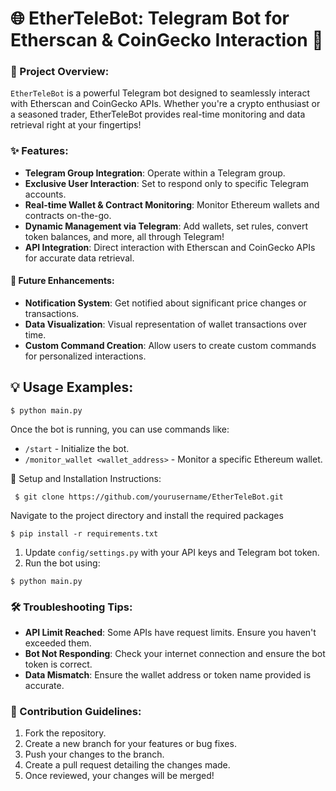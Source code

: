 # 🌐 EtherTeleBot: Telegram Bot for Etherscan & CoinGecko Interaction 🤖

### 🌟 Project Overview:

`EtherTeleBot` is a powerful Telegram bot designed to seamlessly interact with Etherscan and CoinGecko APIs. Whether you're a crypto enthusiast or a seasoned trader, EtherTeleBot provides real-time monitoring and data retrieval right at your fingertips!

### ✨ Features:

- **Telegram Group Integration**: Operate within a Telegram group.
- **Exclusive User Interaction**: Set to respond only to specific Telegram accounts.
- **Real-time Wallet & Contract Monitoring**: Monitor Ethereum wallets and contracts on-the-go.
- **Dynamic Management via Telegram**: Add wallets, set rules, convert token balances, and more, all through Telegram!
- **API Integration**: Direct interaction with Etherscan and CoinGecko APIs for accurate data retrieval.

#### 🚀 Future Enhancements:

- **Notification System**: Get notified about significant price changes or transactions.
- **Data Visualization**: Visual representation of wallet transactions over time.
- **Custom Command Creation**: Allow users to create custom commands for personalized interactions.

## 💡 Usage Examples:
``` # Start the bot
$ python main.py
```

Once the bot is running, you can use commands like:

- `/start` - Initialize the bot.
- `/monitor_wallet <wallet_address>` - Monitor a specific Ethereum wallet.

🔧 Setup and Installation Instructions:

``` $ git clone https://github.com/yourusername/EtherTeleBot.git```

Navigate to the project directory and install the required packages
``` $ cd EtherTeleBot
$ pip install -r requirements.txt
```

1. Update `config/settings.py` with your API keys and Telegram bot token.
2. Run the bot using:

```$ python main.py ```


### 🛠 Troubleshooting Tips:

- **API Limit Reached**: Some APIs have request limits. Ensure you haven't exceeded them.
- **Bot Not Responding**: Check your internet connection and ensure the bot token is correct.
- **Data Mismatch**: Ensure the wallet address or token name provided is accurate.

### 🤝 Contribution Guidelines:

1. Fork the repository.
2. Create a new branch for your features or bug fixes.
3. Push your changes to the branch.
4. Create a pull request detailing the changes made.
5. Once reviewed, your changes will be merged!

